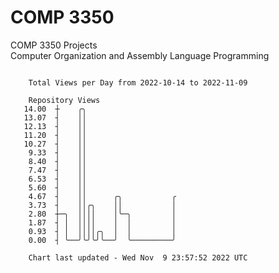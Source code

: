 # COMP 3350
COMP 3350 Projects  
Computer Organization and Assembly Language Programming

```

    Total Views per Day from 2022-10-14 to 2022-11-09

    Repository Views
   14.00  ┼    ╭╮
   13.07  ┤    ││
   12.13  ┤    ││
   11.20  ┤    ││
   10.27  ┤    ││
    9.33  ┤    ││
    8.40  ┤    ││
    7.47  ┤    ││
    6.53  ┤    ││
    5.60  ┤    ││
    4.67  ┤    ││      ╭╮           ╭
    3.73  ┤    ││╭╮    ││           │
    2.80  ┼─╮  ││││    │╰─╮         │
    1.87  ┤ │  ││││    │  │         │
    0.93  ┤ │  ││││╭╮  │  │         │
    0.00  ┤ ╰──╯╰╯╰╯╰──╯  ╰─────────╯

    Chart last updated - Wed Nov  9 23:57:52 2022 UTC
    
```
